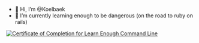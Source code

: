 - 👋 Hi, I’m @Koelbaek
- 🌱 I’m currently learning enough to be dangerous (on the road to ruby on rails)

<a href="https://www.learnenough.com/certificates/koelb"><img src="https://www.learnenough.com/certificates/koelb/command-line-tutorial.svg" alt="Certificate of Completion for Learn Enough Command Line"></a>

<!---
Koelbaek/Koelbaek is a ✨ special ✨ repository because its `README.md` (this file) appears on your GitHub profile.
You can click the Preview link to take a look at your changes.
--->
